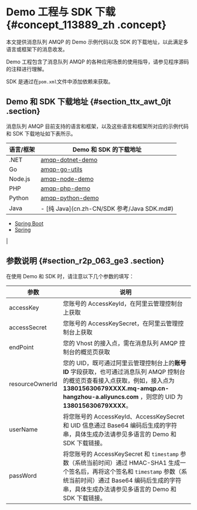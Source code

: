 # Demo 工程与 SDK 下载 {#concept_113889_zh .concept}

本文提供消息队列 AMQP 的 Demo 示例代码以及 SDK 的下载地址，以此满足多语言或框架下的消息收发。

Demo 工程包含了消息队列 AMQP 的各种应用场景的使用指导，请参见程序源码的注释进行理解。

SDK 是通过在`pom.xml`文件中添加依赖来获取。

## Demo 和 SDK 下载地址 {#section_ttx_awt_0jt .section}

消息队列 AMQP 目前支持的语言和框架，以及这些语言和框架所对应的示例代码和 SDK 下载地址如下表所示。

|语言/框架|Demo 和 SDK 的下载地址|
|-----|----------------|
|.NET|[amqp-dotnet-demo](https://github.com/AliwareMQ/amqp-demos/tree/master/amqp-dotnet-demo)|
|Go|[amqp-go-utils](https://github.com/AliwareMQ/amqp-demos/tree/master/amqp-go-utils)|
|Node.js|[amqp-node-demo](https://github.com/AliwareMQ/amqp-demos/tree/master/amqp-node-demo)|
|PHP|[amqp-php-demo](https://github.com/AliwareMQ/amqp-demos/tree/master/amqp-php-demo)|
|Python|[amqp-python-demo](https://github.com/AliwareMQ/amqp-demos/tree/master/amqp-python-demo)|
|Java| -   [纯 Java](cn.zh-CN/SDK 参考/Java SDK.md#)
-   [Spring Boot](https://github.com/AliwareMQ/amqp-demos/tree/master/amqp-springboot-demo/SprintBootDemo)
-   [Spring](https://github.com/AliwareMQ/amqp-demos/tree/master/spring-rabbit-demo)

 |

## 参数说明 {#section_r2p_063_ge3 .section}

在使用 Demo 和 SDK 时，请注意以下几个参数的填写：

|参数|说明|
|--|--|
|accessKey|您账号的 AccessKeyId，在阿里云管理控制台上获取|
|accessSecret|您账号的 AccessKeySecret，在阿里云管理控制台上获取|
|endPoint|您的 Vhost 的接入点，需在消息队列 AMQP 控制台的概览页获取|
|resourceOwnerId|您的 UID，既可通过阿里云管理控制台上的**账号 ID** 字段获取，也可通过消息队列 AMQP 控制台的概览页查看接入点获取，例如，接入点为**138015630679XXXX.mq-amqp.cn-hangzhou-a.aliyuncs.com** ，则您的 UID 为 **138015630679XXXX**。|
|userName|将您账号的 AccessKeyId、AccessKeySecret 和 UID 信息通过 Base64 编码后生成的字符串，具体生成办法请参见多语言的 Demo 和 SDK 下载链接。|
|passWord|将您账号的 AccessKeySecret 和 `timestamp` 参数（系统当前时间）通过 HMAC-SHA1 生成一个签名后，再将这个签名和 `timestamp` 参数（系统当前时间）通过 Base64 编码后生成的字符串，具体生成办法请参见多语言的 Demo 和 SDK 下载链接。|

